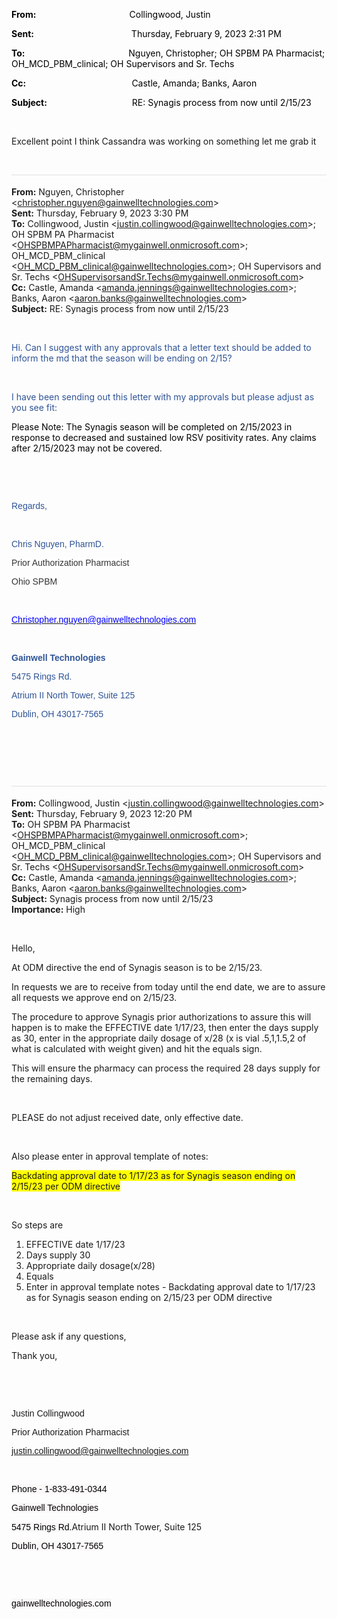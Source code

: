 <div class="WordSection1">

**<span style="color:black">From:<span style="mso-tab-count:1">                                            
</span></span>**<span style="color:black">Collingwood, Justin</span>

**<span style="color:black">Sent:<span style="mso-tab-count:1">                                              
</span></span>**<span style="color:black">Thursday, February 9, 2023
2:31 PM</span>

**<span style="color:black">To:<span style="mso-tab-count:1">                                                 
</span></span>**<span style="color:black">Nguyen, Christopher; OH SPBM
PA Pharmacist; OH\_MCD\_PBM\_clinical; OH Supervisors and Sr.
Techs</span>

**<span style="color:black">Cc:<span style="mso-tab-count:1">                                                  
</span></span>**<span style="color:black">Castle, Amanda; Banks,
Aaron</span>

**<span style="color:black">Subject:<span style="mso-tab-count:1">                                        
</span></span>**<span style="color:black">RE: Synagis process from now
until 2/15/23</span>

 

Excellent point I think Cassandra was working on something let me grab
it

 

<div>

<div style="border:none;border-top:solid #E1E1E1 1.0pt;padding:3.0pt 0in 0in 0in">

**From:** Nguyen, Christopher
\<<christopher.nguyen@gainwelltechnologies.com>\>  
**Sent:** Thursday, February 9, 2023 3:30 PM  
**To:** Collingwood, Justin
\<<justin.collingwood@gainwelltechnologies.com>\>; OH SPBM PA Pharmacist
\<<OHSPBMPAPharmacist@mygainwell.onmicrosoft.com>\>;
OH\_MCD\_PBM\_clinical
\<<OH_MCD_PBM_clinical@gainwelltechnologies.com>\>; OH Supervisors and
Sr. Techs \<<OHSupervisorsandSr.Techs@mygainwell.onmicrosoft.com>\>  
**Cc:** Castle, Amanda \<<amanda.jennings@gainwelltechnologies.com>\>;
Banks, Aaron \<<aaron.banks@gainwelltechnologies.com>\>  
**Subject:** RE: Synagis process from now until 2/15/23

</div>

</div>

 

<span style="color:#2F5496">Hi. Can I suggest with any approvals that a
letter text should be added to inform the md that the season will be
ending on 2/15?</span>

<span style="color:#2F5496"></span>

 

<span style="color:#2F5496">I have been sending out this letter with my
approvals but please adjust as you see fit:</span>

<span style="color:black">Please Note: The Synagis season will be
completed on 2/15/2023 in response to decreased and sustained low RSV
positivity rates. Any claims after 2/15/2023 may not be covered.</span>

<span style="color:#2F5496"></span>

 

<span style="color:#2F5496"></span>

 

<div>

<span style="font-family:&quot;Arial&quot;,sans-serif;color:#2F5496">Regards,</span>

<span style="font-family:&quot;Arial&quot;,sans-serif;color:#2F5496"></span>

 

<span style="font-family:&quot;Arial&quot;,sans-serif;color:#2F5496">Chris
Nguyen, PharmD.</span>

<span style="font-family:&quot;Arial&quot;,sans-serif;color:#333333;
background:white">Prior Authorization Pharmacist</span>

<span style="font-family:&quot;Arial&quot;,sans-serif;color:#333333;
background:white">Ohio SPBM</span>

<span style="font-family:&quot;Arial&quot;,sans-serif;color:#333333;
background:white"></span>

 

<span style="font-family:&quot;Arial&quot;,sans-serif;color:#2F5496">[<span style="color:blue">Christopher.nguyen@gainwelltechnologies.com</span>](mailto:Christopher.nguyen@gainwelltechnologies.com)
</span>

<span style="font-family:&quot;Arial&quot;,sans-serif;color:#2F5496"></span>

 

<span style="font-family:&quot;Arial&quot;,sans-serif;color:black"><span class="image"></span></span>**<span style="font-family:&quot;Arial&quot;,sans-serif;color:#2F5496"></span>**

**<span style="font-family:&quot;Arial&quot;,sans-serif;color:#2F5496">Gainwell
Technologies </span>**

<span style="font-family:&quot;Arial&quot;,sans-serif;color:#2F5496">5475
Rings Rd. </span>

<span style="font-family:&quot;Arial&quot;,sans-serif;color:#2F5496">Atrium
II North Tower, Suite 125 </span>

<span style="font-family:&quot;Arial&quot;,sans-serif;color:#2F5496">Dublin,
OH 43017-7565</span>

<span style="font-family:&quot;Arial&quot;,sans-serif;color:#2F5496"></span>

 

<span style="color:#2F5496"></span>

 

</div>

<span style="color:#2F5496"></span>

 

<div>

<div style="border:none;border-top:solid #E1E1E1 1.0pt;padding:3.0pt 0in 0in 0in">

**From:** Collingwood, Justin
\<<justin.collingwood@gainwelltechnologies.com>\>  
**Sent:** Thursday, February 9, 2023 12:20 PM  
**To:** OH SPBM PA Pharmacist
\<<OHSPBMPAPharmacist@mygainwell.onmicrosoft.com>\>;
OH\_MCD\_PBM\_clinical
\<<OH_MCD_PBM_clinical@gainwelltechnologies.com>\>; OH Supervisors and
Sr. Techs \<<OHSupervisorsandSr.Techs@mygainwell.onmicrosoft.com>\>  
**Cc:** Castle, Amanda \<<amanda.jennings@gainwelltechnologies.com>\>;
Banks, Aaron \<<aaron.banks@gainwelltechnologies.com>\>  
**Subject:** Synagis process from now until 2/15/23  
**Importance:** High

</div>

</div>

 

Hello,

At ODM directive the end of Synagis season is to be 2/15/23.

In requests we are to receive from today until the end date, we are to
assure all requests we approve end on 2/15/23.

The procedure to approve Synagis prior authorizations to assure this
will happen is to make the EFFECTIVE date 1/17/23, then enter the days
supply as 30, enter in the appropriate daily dosage of x/28 (x is vial
.5,1,1.5,2 of what is calculated with weight given) and hit the equals
sign.

This will ensure the pharmacy can process the required 28 days supply
for the remaining days.

 

PLEASE do not adjust received date, only effective date.

 

Also please enter in approval template of notes:

<span style="background:yellow;mso-highlight:yellow">Backdating approval
date to 1/17/23 as for Synagis season ending on 2/15/23 per ODM
directive</span>

 

So steps are

1.  <span style="mso-fareast-font-family:&quot;Times New Roman&quot;">EFFECTIVE
    date 1/17/23</span>
2.  <span style="mso-fareast-font-family:&quot;Times New Roman&quot;">Days
    supply 30</span>
3.  <span style="mso-fareast-font-family:&quot;Times New Roman&quot;">Appropriate
    daily dosage(x/28)</span>
4.  <span style="mso-fareast-font-family:&quot;Times New Roman&quot;">Equals
    </span>
5.  <span style="mso-fareast-font-family:&quot;Times New Roman&quot;">Enter
    in approval template notes - Backdating approval date to 1/17/23 as
    for Synagis season ending on 2/15/23 per ODM directive</span>

 

Please ask if any questions,

Thank you,

 

 

<span style="font-family:&quot;Arial&quot;,sans-serif">Justin
Collingwood</span>

<span style="font-family:&quot;Arial&quot;,sans-serif">Prior
Authorization Pharmacist</span>

<span style="font-family:&quot;Arial&quot;,sans-serif"><justin.collingwood@gainwelltechnologies.com></span>

<span style="font-family:&quot;Arial&quot;,sans-serif"></span>

 

<span style="font-family:&quot;Arial&quot;,sans-serif;color:black;
background:#FAF9F8">Phone -
1-833-491-0344</span><span style="font-family:&quot;Arial&quot;,sans-serif;
background:#FAF9F8"></span>

<span style="font-family:&quot;Arial&quot;,sans-serif;color:black;
background:#FAF9F8">Gainwell
Technologies</span><span style="font-family:&quot;Arial&quot;,sans-serif;
background:#FAF9F8"></span>

<span style="font-family:&quot;Arial&quot;,sans-serif;color:black;
background:#FAF9F8">5475 Rings Rd.</span>Atrium II North Tower, Suite
125<span style="font-family:&quot;Arial&quot;,sans-serif;background:#FAF9F8"></span>

<span style="font-family:&quot;Arial&quot;,sans-serif;color:black;
background:#FAF9F8">Dublin, OH
43017-7565</span><span style="font-family:&quot;Arial&quot;,sans-serif;
background:#FAF9F8"></span>

<span style="font-family:&quot;Arial&quot;,sans-serif;background:#FAF9F8"></span>

 

 <span style="font-family:&quot;Arial&quot;,sans-serif;
color:black;background:#FAF9F8"><span class="image"></span></span><span style="font-family:&quot;Arial&quot;,sans-serif;background:#FAF9F8"></span>

<span style="font-family:&quot;Arial&quot;,sans-serif;color:black;
background:#FAF9F8">gainwelltechnologies.com</span><span style="font-family:
&quot;Arial&quot;,sans-serif;background:#FAF9F8"></span>

<span style="font-family:&quot;Arial&quot;,sans-serif;background:#FAF9F8"></span>

 

 

</div>
